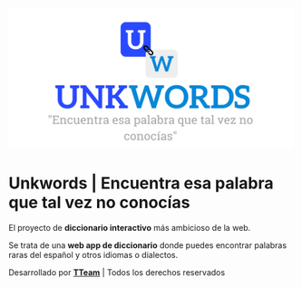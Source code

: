 ![banner-de-unkwords](<unkwords-banner.png>)

# Unkwords | Encuentra esa palabra que tal vez no conocías
El proyecto de **diccionario interactivo** más ambicioso de la web.

Se trata de una **web app de diccionario** donde puedes encontrar palabras raras del español y otros idiomas o dialectos. 

Desarrollado por [**TTeam**](https://tteam.vercel.app) | Todos los derechos reservados
